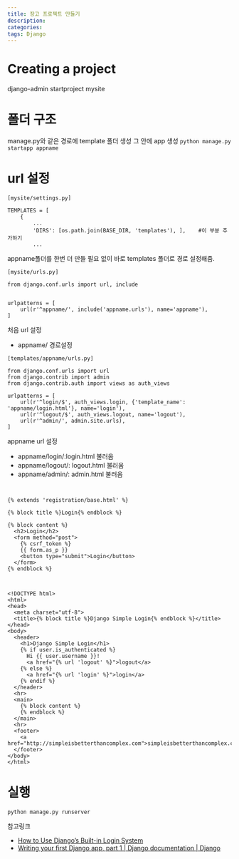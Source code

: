 ```yaml
---
title: 장고 프로젝트 만들기
description: 
categories: 
tags: Django
---
```


# Creating a project

django-admin startproject mysite

# 폴더 구조

manage.py와 같은 경로에 template 폴더 생성
그 안에 app 생성 `python manage.py startapp appname`

# url 설정

```
[mysite/settings.py]

TEMPLATES = [
	{
		...
		'DIRS': [os.path.join(BASE_DIR, 'templates'), ],	#이 부분 추가하기
		...
```
appname폴더를 한번 더 만들 필요 없이 바로 templates 폴더로 경로 설정해줌.


```
[mysite/urls.py]

from django.conf.urls import url, include


urlpatterns = [
    url(r'^appname/', include('appname.urls'), name='appname'),
]
```

 처음 url 설정
* appname/ 경로설정

```
[templates/appname/urls.py]

from django.conf.urls import url
from django.contrib import admin
from django.contrib.auth import views as auth_views

urlpatterns = [
    url(r'^login/$', auth_views.login, {'template_name': 'appname/login.html'}, name='login'),
    url(r'^logout/$', auth_views.logout, name='logout'),
    url(r'^admin/', admin.site.urls),
]
```

appname url 설정

- appname/login/:login.html 불러옴
- appname/logout/: logout.html 불러옴
- appname/admin/: admin.html 불러옴

```


{% extends 'registration/base.html' %}

{% block title %}Login{% endblock %}

{% block content %}
  <h2>Login</h2>
  <form method="post">
    {% csrf_token %}
    {{ form.as_p }}
    <button type="submit">Login</button>
  </form>
{% endblock %}
```

```


<!DOCTYPE html>
<html>
<head>
  <meta charset="utf-8">
  <title>{% block title %}Django Simple Login{% endblock %}</title>
</head>
<body>
  <header>
    <h1>Django Simple Login</h1>
    {% if user.is_authenticated %}
      Hi {{ user.username }}!
      <a href="{% url 'logout' %}">logout</a>
    {% else %}
      <a href="{% url 'login' %}">login</a>
    {% endif %}
  </header>
  <hr>
  <main>
    {% block content %}
    {% endblock %}
  </main>
  <hr>
  <footer>
    <a href="http://simpleisbetterthancomplex.com">simpleisbetterthancomplex.com</a>
  </footer>
</body>
</html>
```

# 실행

```
python manage.py runserver
```

참고링크
- [How to Use Django’s Built-in Login System](https://simpleisbetterthancomplex.com/tutorial/2016/06/27/how-to-use-djangos-built-in-login-system.html)
- [Writing your first Django app, part 1 | Django documentation | Django](https://docs.djangoproject.com/en/2.0/intro/tutorial01/)